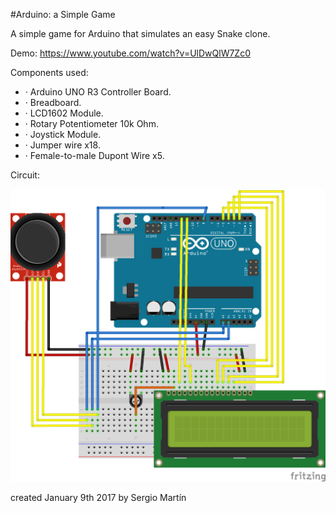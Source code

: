 #Arduino: a Simple Game

A simple game for Arduino that simulates an easy Snake clone. 

Demo: https://www.youtube.com/watch?v=UlDwQlW7Zc0

Components used:

* · Arduino UNO R3 Controller Board.
* · Breadboard.
* · LCD1602 Module.
* · Rotary Potentiometer 10k Ohm.
* · Joystick Module.
* · Jumper wire x18.
* · Female-to-male Dupont Wire x5.

Circuit:

![Alt text](aSimpleGame_board.png "circuit")

created January 9th 2017
by Sergio Martín
